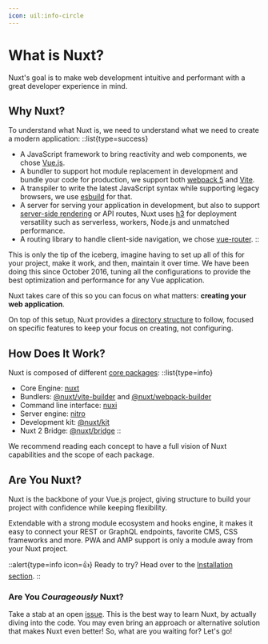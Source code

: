 ```yaml
---
icon: uil:info-circle
---
```


# What is Nuxt?

Nuxt's goal is to make web development intuitive and performant with a great developer experience in mind.

## Why Nuxt?

To understand what Nuxt is, we need to understand what we need to create a modern application:
::list{type=success}

- A JavaScript framework to bring reactivity and web components, we chose [Vue.js](https://v3.vuejs.org).
- A bundler to support hot module replacement in development and bundle your code for production, we support both [webpack 5](https://webpack.js.org/) and [Vite](https://vitejs.dev/).
- A transpiler to write the latest JavaScript syntax while supporting legacy browsers, we use [esbuild](https://esbuild.github.io) for that.
- A server for serving your application in development, but also to support [server-side rendering](https://vuejs.org/api/ssr.html#server-side-rendering-api) or API routes, Nuxt uses [h3](https://github.com/unjs/h3) for deployment versatility such as serverless, workers, Node.js and unmatched performance.
- A routing library to handle client-side navigation, we chose [vue-router](https://router.vuejs.org/).
::

This is only the tip of the iceberg, imagine having to set up all of this for your project, make it work, and then, maintain it over time. We have been doing this since October 2016, tuning all the configurations to provide the best optimization and performance for any Vue application.

Nuxt takes care of this so you can focus on what matters: **creating your web application**.

On top of this setup, Nuxt provides a [directory structure](/guide/directory-structure) to follow, focused on specific features to keep your focus on creating, not configuring.

## How Does It Work?

Nuxt is composed of different [core packages](https://github.com/nuxt/framework/tree/main/packages):
::list{type=info}

- Core Engine: [nuxt](https://github.com/nuxt/framework/tree/main/packages/nuxt)
- Bundlers: [@nuxt/vite-builder](https://github.com/nuxt/framework/tree/main/packages/vite) and [@nuxt/webpack-builder](https://github.com/nuxt/framework/tree/main/packages/webpack)
- Command line interface: [nuxi](https://github.com/nuxt/framework/tree/main/packages/nuxi)
- Server engine: [nitro](https://github.com/unjs/nitro)
- Development kit: [@nuxt/kit](https://github.com/nuxt/framework/tree/main/packages/kit)
- Nuxt 2 Bridge: [@nuxt/bridge](https://github.com/nuxt/bridge)
::

We recommend reading each concept to have a full vision of Nuxt capabilities and the scope of each package.

## Are You Nuxt?

Nuxt is the backbone of your Vue.js project, giving structure to build your project with confidence while keeping flexibility.

Extendable with a strong module ecosystem and hooks engine, it makes it easy to connect your REST or GraphQL endpoints, favorite CMS, CSS frameworks and more. PWA and AMP support is only a module away from your Nuxt project.

::alert{type=info icon=👍}
Ready to try? Head over to the [Installation section](/getting-started/installation).
::

### Are You *Courageously* Nuxt?

Take a stab at an open [issue](https://github.com/nuxt/framework/issues). This is the best way to learn Nuxt, by actually diving into the code. You may even bring an approach or alternative solution that makes Nuxt even better! So, what are you waiting for? Let's go!
